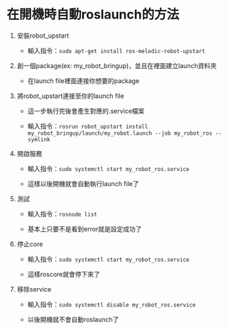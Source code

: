 # 在開機時自動roslaunch的方法

1. 安裝robot_upstart

    - 輸入指令：`sudo apt-get install ros-melodic-robot-upstart`

2. 創一個package(ex: my_robot_bringup)，並且在裡面建立launch資料夾

    - 在launch file裡面連接你想要的package

3. 將robot_upstart連接至你的launch file

    - 這一步執行完後會產生對應的.service檔案

    - 輸入指令：`rosrun robot_upstart install my_robot_bringup/launch/my_robot.launch --job my_robot_ros --symlink`

4. 開啟服務

    - 輸入指令：`sudo systemctl start my_robot_ros.service`

    - 這樣以後開機就會自動執行launch file了

5. 測試

    - 輸入指令：`rosnode list`

    - 基本上只要不是看到error就是設定成功了

6. 停止core

    - 輸入指令：`sudo systemctl start my_robot_ros.service`

    - 這樣roscore就會停下來了

7. 移除service

    - 輸入指令：`sudo systemctl disable my_robot_ros.service`
    
    - 以後開機就不會自動roslaunch了

